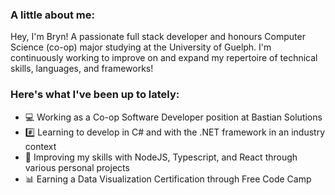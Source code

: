 ### A little about me:

Hey, I'm Bryn! A passionate full stack developer and honours Computer Science (co-op) major studying at the University of Guelph. I'm continuously working to improve on and expand my repertoire of technical skills, languages, and frameworks!

### Here's what I've been up to lately:

- 💻 Working as a Co-op Software Developer position at Bastian Solutions
- #️⃣ Learning to develop in C# and with the .NET framework in an industry context
- 👾 Improving my skills with NodeJS, Typescript, and React through various personal projects
- 📊 Earning a Data Visualization Certification through Free Code Camp


<!--
**Bdeering1/Bdeering1** is a ✨ _special_ ✨ repository because its `README.md` (this file) appears on your GitHub profile.

Here are some ideas to get you started:

- 🔭 I’m currently working on ...
- 🌱 I’m currently learning ...
- 👯 I’m looking to collaborate on ...
- 🤔 I’m looking for help with ...
- 💬 Ask me about ...
- 📫 How to reach me: ...
- 😄 Pronouns: ...
- ⚡ Fun fact: ...
-->
